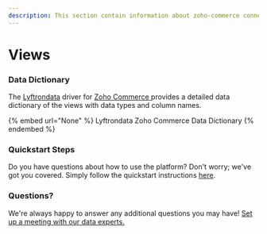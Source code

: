 ```yaml
---
description: This section contain information about zoho-commerce connector views information
---
```


# Views

### Data Dictionary

The [Lyftrondata](https://www.lyftrondata.com/) driver for [Zoho Commerce](None/)[ ](https://www.lyftrondata.com/integration/zoho-commerce/)provides a detailed data dictionary of the views with data types and column names.

{% embed url="None" %}
Lyftrondata Zoho Commerce Data Dictionary
{% endembed %}

### Quickstart Steps

Do you have questions about how to use the platform? Don't worry; we've got you covered. Simply follow the quickstart instructions [here](../README.md).

### Questions? <a href="#questions" id="questions"></a>

We're always happy to answer any additional questions you may have! [Set up a meeting with our data experts.](https://www.lyftrondata.com/book-a-meeting/)


